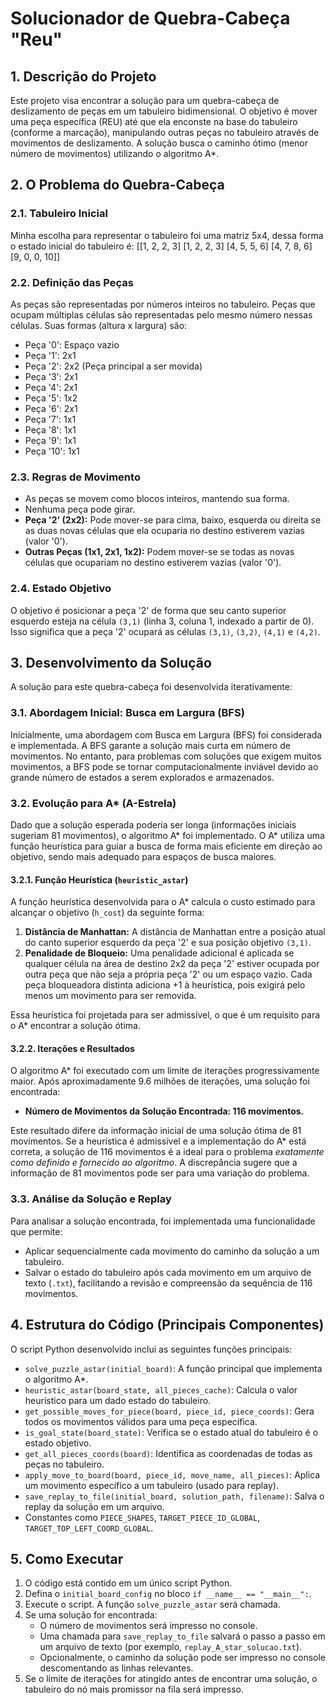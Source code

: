 # Solucionador de Quebra-Cabeça "Reu"

## 1. Descrição do Projeto

Este projeto visa encontrar a solução para um quebra-cabeça de deslizamento de peças em um tabuleiro bidimensional. O objetivo é mover uma peça específica (REU) até que ela enconste na base do tabuleiro (conforme a marcação), manipulando outras peças no tabuleiro através de movimentos de deslizamento. A solução busca o caminho ótimo (menor número de movimentos) utilizando o algoritmo A*.

## 2. O Problema do Quebra-Cabeça

### 2.1. Tabuleiro Inicial

Minha escolha para representar o tabuleiro foi uma matriz 5x4, dessa forma o estado inicial do tabuleiro  é:
[[1, 2, 2, 3]
[1, 2, 2, 3]
[4, 5, 5, 6]
[4, 7, 8, 6]
[9, 0, 0, 10]]

### 2.2. Definição das Peças

As peças são representadas por números inteiros no tabuleiro. Peças que ocupam múltiplas células são representadas pelo mesmo número nessas células. Suas formas (altura x largura) são:

* Peça '0': Espaço vazio
* Peça '1': 2x1
* Peça '2': 2x2 (Peça principal a ser movida)
* Peça '3': 2x1
* Peça '4': 2x1
* Peça '5': 1x2
* Peça '6': 2x1
* Peça '7': 1x1
* Peça '8': 1x1
* Peça '9': 1x1
* Peça '10': 1x1

### 2.3. Regras de Movimento

* As peças se movem como blocos inteiros, mantendo sua forma.
* Nenhuma peça pode girar.
* **Peça '2' (2x2):** Pode mover-se para cima, baixo, esquerda ou direita se as duas novas células que ela ocuparia no destino estiverem vazias (valor '0').
* **Outras Peças (1x1, 2x1, 1x2):** Podem mover-se se todas as novas células que ocupariam no destino estiverem vazias (valor '0').

### 2.4. Estado Objetivo

O objetivo é posicionar a peça '2' de forma que seu canto superior esquerdo esteja na célula `(3,1)` (linha 3, coluna 1, indexado a partir de 0). Isso significa que a peça '2' ocupará as células `(3,1)`, `(3,2)`, `(4,1)` e `(4,2)`.

## 3. Desenvolvimento da Solução

A solução para este quebra-cabeça foi desenvolvida iterativamente:

### 3.1. Abordagem Inicial: Busca em Largura (BFS)

Inicialmente, uma abordagem com Busca em Largura (BFS) foi considerada e implementada. A BFS garante a solução mais curta em número de movimentos. No entanto, para problemas com soluções que exigem muitos movimentos, a BFS pode se tornar computacionalmente inviável devido ao grande número de estados a serem explorados e armazenados.

### 3.2. Evolução para A\* (A-Estrela)

Dado que a solução esperada poderia ser longa (informações iniciais sugeriam 81 movimentos), o algoritmo A\* foi implementado. O A\* utiliza uma função heurística para guiar a busca de forma mais eficiente em direção ao objetivo, sendo mais adequado para espaços de busca maiores.

#### 3.2.1. Função Heurística (`heuristic_astar`)

A função heurística desenvolvida para o A\* calcula o custo estimado para alcançar o objetivo (`h_cost`) da seguinte forma:

1.  **Distância de Manhattan:** A distância de Manhattan entre a posição atual do canto superior esquerdo da peça '2' e sua posição objetivo `(3,1)`.
2.  **Penalidade de Bloqueio:** Uma penalidade adicional é aplicada se qualquer célula na área de destino 2x2 da peça '2' estiver ocupada por outra peça que não seja a própria peça '2' ou um espaço vazio. Cada peça bloqueadora distinta adiciona +1 à heurística, pois exigirá pelo menos um movimento para ser removida.

Essa heurística foi projetada para ser admissível, o que é um requisito para o A\* encontrar a solução ótima.

#### 3.2.2. Iterações e Resultados

O algoritmo A\* foi executado com um limite de iterações progressivamente maior. Após aproximadamente 9.6 milhões de iterações, uma solução foi encontrada:

* **Número de Movimentos da Solução Encontrada: 116 movimentos.**

Este resultado difere da informação inicial de uma solução ótima de 81 movimentos. Se a heurística é admissível e a implementação do A\* está correta, a solução de 116 movimentos é a ideal para o problema *exatamente como definido e fornecido ao algoritmo*. A discrepância sugere que a informação de 81 movimentos pode ser para uma variação do problema.

### 3.3. Análise da Solução e Replay

Para analisar a solução encontrada, foi implementada uma funcionalidade que permite:
* Aplicar sequencialmente cada movimento do caminho da solução a um tabuleiro.
* Salvar o estado do tabuleiro após cada movimento em um arquivo de texto (`.txt`), facilitando a revisão e compreensão da sequência de 116 movimentos.

## 4. Estrutura do Código (Principais Componentes)

O script Python desenvolvido inclui as seguintes funções principais:

* `solve_puzzle_astar(initial_board)`: A função principal que implementa o algoritmo A\*.
* `heuristic_astar(board_state, all_pieces_cache)`: Calcula o valor heurístico para um dado estado do tabuleiro.
* `get_possible_moves_for_piece(board, piece_id, piece_coords)`: Gera todos os movimentos válidos para uma peça específica.
* `is_goal_state(board_state)`: Verifica se o estado atual do tabuleiro é o estado objetivo.
* `get_all_pieces_coords(board)`: Identifica as coordenadas de todas as peças no tabuleiro.
* `apply_move_to_board(board, piece_id, move_name, all_pieces)`: Aplica um movimento específico a um tabuleiro (usado para replay).
* `save_replay_to_file(initial_board, solution_path, filename)`: Salva o replay da solução em um arquivo.
* Constantes como `PIECE_SHAPES`, `TARGET_PIECE_ID_GLOBAL`, `TARGET_TOP_LEFT_COORD_GLOBAL`.

## 5. Como Executar

1.  O código está contido em um único script Python.
2.  Defina o `initial_board_config` no bloco `if __name__ == "__main__":`.
3.  Execute o script. A função `solve_puzzle_astar` será chamada.
4.  Se uma solução for encontrada:
    * O número de movimentos será impresso no console.
    * Uma chamada para `save_replay_to_file` salvará o passo a passo em um arquivo de texto (por exemplo, `replay_A_star_solucao.txt`).
    * Opcionalmente, o caminho da solução pode ser impresso no console descomentando as linhas relevantes.
5.  Se o limite de iterações for atingido antes de encontrar uma solução, o tabuleiro do nó mais promissor na fila será impresso.
